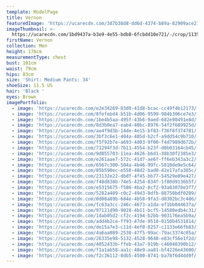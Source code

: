 ```yaml
---
template: ModelPage
title: Vernon
featuredImage: 'https://ucarecdn.com/3d7b38d8-dd6d-4374-b89a-82909ace214d/'
imageThumbnail: >-
  https://ucarecdn.com/1bd9437a-b3e9-4e55-bdb8-6fcbdd10e721/-/crop/1135x1718/341,488/-/preview/
firstName: Vernon
collection: Men
height: 178cm
measurementType: chest
bust: 101cm
waist: 79cm
hips: 83cm
size: 'Shirt: Medium Pants: 34'
shoeSize: 11.5 US
hair: 'Black '
eyes: Brown
imagePortfolio:
  - image: 'https://ucarecdn.com/e2e34269-83d0-41d8-bcac-cc49f4b12173/'
  - image: 'https://ucarecdn.com/8fefebd4-b51b-4d06-9599-984b306ce7e3/'
  - image: 'https://ucarecdn.com/1be4b5aa-495f-43b6-9aed-682e90491e8d/'
  - image: 'https://ucarecdn.com/8d3b0ea7-eab4-40bc-8976-54f2f689925d/'
  - image: 'https://ucarecdn.com/ae4f9d3b-14de-4e15-bf83-f36f8f374781/'
  - image: 'https://ucarecdn.com/3bf3c6e1-404a-485d-b2cf-a9dd54c9b710/'
  - image: 'https://ucarecdn.com/f5f92b7e-a693-4d03-9f00-f4d7989d672b/'
  - image: 'https://ucarecdn.com/71294f3d-7b11-4554-b23f-d0b03164cb45/'
  - image: 'https://ucarecdn.com/9d855703-11ea-4626-b6d1-38b30f2385e3/'
  - image: 'https://ucarecdn.com/e261aae7-572c-41d7-ae6f-ff6eb343a3c2/'
  - image: 'https://ucarecdn.com/6567c300-504a-4b46-99fc-5810de9e5c64/'
  - image: 'https://ucarecdn.com/05b590ec-e550-48d2-bad0-42e17afa385c/'
  - image: 'https://ucarecdn.com/23132e22-dbdf-4f45-bb77-54529e89e427/'
  - image: 'https://ucarecdn.com/f48d838b-74e5-4254-834f-1f80d9136b5f/'
  - image: 'https://ucarecdn.com/e5315675-f586-4ba2-8cf2-93a83078e3f7/'
  - image: 'https://ucarecdn.com/5282a409-c0c2-4943-8dfb-88750bdf0209/'
  - image: 'https://ucarecdn.com/0d08a89b-684e-4b58-9fa3-d0302bc3c486/'
  - image: 'https://ucarecdn.com/fc63a3cc-246c-4673-a1da-ef1bb044637a/'
  - image: 'https://ucarecdn.com/97121d90-9028-4b11-bcf5-14580edb4c31/'
  - image: 'https://ucarecdn.com/1dab05d2-cf2c-4194-b2bb-903176ea5b9a/'
  - image: 'https://ucarecdn.com/add4b2ce-ff93-47de-9510-0150b4531814/'
  - image: 'https://ucarecdn.com/de15a7e3-c11d-4ef0-8257-c1133e66fb83/'
  - image: 'https://ucarecdn.com/4a6aa089-2530-47f5-99ac-79ac3374c05a/'
  - image: 'https://ucarecdn.com/26335e98-5132-4528-9648-e83cf56e1f2d/'
  - image: 'https://ucarecdn.com/4852433b-ffeb-43a7-919b-c46040390b12/'
  - image: 'https://ucarecdn.com/f1a1ab58-aa1c-48e9-aa81-bf4226e43600/'
  - image: 'https://ucarecdn.com/f2c36112-0db5-4500-8741-ba78f6d4dd9f/'
---
```


